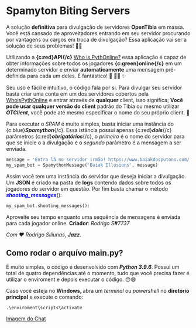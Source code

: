 # Spamyton Biting Servers

A solução **definitiva** para divulgação de servidores **OpenTibia** em massa. Você está cansado de aproveitadores entrando em seu servidor procurando por vantagens ou cargos em troca de divulgação? Essa aplicação vai ser a solução de seus problemas! 🥳🎉

Utilizando a **{c:red}API{/c}** [Who is PythOnline?](https://github.com/JazziJazz/who-is-pythonline) essa aplicação é capaz de obter informações sobre todos os jogadores **{c:green}online{/c}** em um determinado servidor e enviar **automaticamente** uma mensagem pré-definida para cada um deles. É fantástico! 🚀 🕺💃 ✨

Seu uso é fácil e intuitivo, o código fala por si. Para divulgar seu servidor basta criar uma conta em um dos servidores cobertos pela [WhoisPythOnline](https://github.com/JazziJazz/who-is-pythonline) e entrar através de **qualquer** client, isso significa; **Você pode usar qualquer versão do client** padrão do Tibia ou mesmo utilizar _**OTClient**_, você pode até mesmo especificar o nome do seu próprio client. 🥰

Para executar o _SPAM_ é muito simples, basta iniciar uma instância do {c:blue}_**Spamython**_{/c}. Essa istância possuí apenas {c:red}_**dois**_{/c} parâmetros {c:red}_**obrigatórios**_{/c}, o _primeiro_ é o nome do servidor para que se inicie o a divulgação e o _segundo_ parâmetro é a mensagem a ser enviada.
```PYTHON
message = 'Entra lá no servidor irmão! https://www.baiakdosputons.com/'
my_spam_bot = SpamythonMessage('Baiak Illusions', message)
```

Assim você tem uma instância do servidor que deseja iniciar a divulgação. Um **JSON** é criado na pasta de **logs** contendo dados sobre todos os jogadores do servidor em questão. Por fim basta chamar o método <span style="color:blue">_**shooting_messages**_</span>():

```PYTHON
my_spam_bot.shooting_messages():
```

Aproveite seu tempo enquanto uma sequência de mensagens é enviada para cada jogador online.
**Criador**: _Rodrigo S_**#**_7737_

_Com ❤️ Rodrigo Siliunas_, _**Jazz**_. 

## Como rodar o arquívo main.py?
É muito simples, o código é desenvolvido com _**Python 3.9.6**_. Possui um total de quatro dependências até o momento, tudo que você precisa fazer é utilizar o enviroment e depois executar o código. 😯😄

Caso você esteja no **Windows**, abra um _terminal_ ou _powershell_ no **diretório principal** e execute o comando:
```
.\enviroment\scripts\activate
```

[Imagem do Chat](https://imgur.com/8NRnHLq.png "Uma imagem simples do chat com a aplicação em execução.")